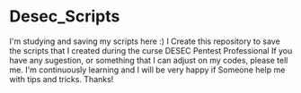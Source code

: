 # Desec_Scripts
I'm studying and saving my scripts here :)
I Create this repository to save the scripts that I created during the curse DESEC Pentest Professional
If you have any sugestion, or something that I can adjust on my codes, please tell me.
I'm continuously learning and I will be very happy if Someone help me with tips and tricks.
Thanks!

